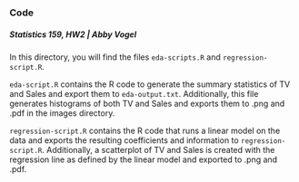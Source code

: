 ### Code
##### Statistics 159, HW2 | Abby Vogel

In this directory, you will find the files `eda-scripts.R` and `regression-script.R`.

`eda-script.R` contains the R code to generate the summary statistics of TV and Sales and export them to `eda-output.txt`. Additionally, this file generates histograms of both TV and Sales and exports them to .png and .pdf in the images directory.

`regression-script.R` contains the R code that runs a linear model on the data and exports the resulting coefficients and information to `regression-script.R`. Additionally, a scatterplot of TV and Sales is created with the regression line as defined by the linear model and exported to .png and .pdf. 